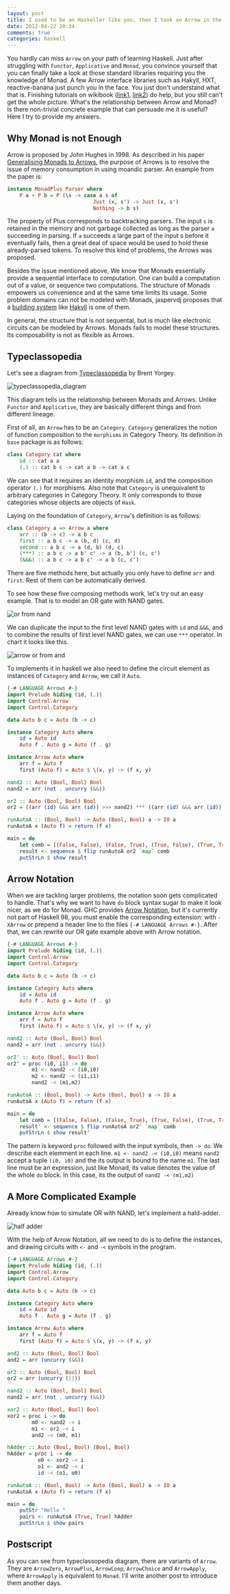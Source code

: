 ```yaml
---
layout: post
title: I used to be an Haskeller like you, then I took an Arrow in the knee
date: 2012-04-22 20:34
comments: true
categories: haskell 
---
```


You hardly can miss ``Arrow`` on your path of learning Haskell.
Just after struggling with ``Functor``, ``Applicative`` and ``Monad``,
you convince yourself that you can finally take a look at those standard libraries requiring you the knowledge of Monad.
A few Arrow interface libraries such as Hakyll, HXT, reactive-banana just punch you in the face.
You just don't understand what that is.
Finishing tutorials on wikibook ([link1](http://en.wikibooks.org/wiki/Haskell/Understanding_arrows), [link2](http://en.wikibooks.org/wiki/Haskell/Arrows)) do help, but you still can't get the whole picture.
What's the relationship between Arrow and Monad?
Is there non-trivial concrete example that can persuade me it is useful?
Here I try to provide my answers. 

## Why Monad is not Enough
Arrow is proposed by John Hughes in 1998. 
As described in his paper [Generalising Monads to Arrows](http://www.cse.chalmers.se/~rjmh/Papers/arrows.pdf),
the purpose of Arrows is to resolve the issue of memory consumption in using moandic parser.
An example from the paper is:

``` haskell
instance MonadPlus Parser where
    P a + P b = P (\s -> case a s of 
                            Just (x, s') -> Just (x, s')
                            Nothing -> b s)
```
The property of Plus corresponds to backtracking parsers.
The input ``s`` is retained in the memory and not garbage collected as long as the parser ``a`` succeeding in parsing.
If ``a`` succeeds a large part of the input s before it eventually fails, 
then a great deal of space would be used to hold these already-parsed tokens.
To resolve this kind of problems, the Arrows was proposed.

Besides the issue mentioned above,
We know that Monads essentially provide a sequential interface to computation.
One can build a computation out of a value, or sequence two computations.
The structure of Monads empowers us convenience and at the same time limits its usage.
Some problem domains can not be modeled with Monads,
jaspervdj proposes that a [building system](jaspervdj.be/posts/2012-01-14-monads-arrows-build-systems.html) like [Hakyll](jaspervdj.be/posts/2010-03-26-arrows-dependencies.html) is one of them. 

In general, the structure that is not sequental, but is much like electronic circuits can be modeled by Arrows.
Monads fails to model these structures. Its composability is not as flexible as Arrows.

## Typeclassopedia
Let's see a diagram from [Typeclassopedia](http://www.haskell.org/haskellwiki/Typeclassopedia) by Brent Yorgey.

![typeclassopedia_diagram](/images/2012/04/Typeclassopedia-diagram.png)

This diagram tells us the relationship between Monads and Arrows.
Unlike ``Functor`` and ``Applicative``, they are basically different things and from different lineage.

First of all, an ``Arrow`` has to be an ``Category``.
``Category`` generalizes the notion of function composition to the ``morphisms`` in Category Theory.
Its definition in ``base`` package is as follows:

``` haskell
class Category cat where
    id :: cat a a
    (.) :: cat b c -> cat a b -> cat a c
```

We can see that it requires an identity morphism ``id``, and the composition operator ``(.)`` for morphisms.
Also note that ``Category`` is unequivalent to arbitrary categories in Category Theory.
It only corresponds to those categories whose objects are objects of ``Hask``.

Laying on the foundation of ``Category``, ``Arrow``'s definition is as follows:

``` haskell
class Category a => Arrow a where
    arr :: (b -> c) -> a b c
    first :: a b c -> a (b, d) (c, d)
    second :: a b c -> a (d, b) (d, c)
    (***) :: a b c -> a b' c' -> a (b, b') (c, c')
    (&&&) :: a b c -> a b c' -> a b (c, c')
```

There are five methods here, but actually you only have to define ``arr`` and ``first``.
Rest of them can be automatically derived.

To see how these five composing methods work, let's try out an easy example.
That is to model an OR gate with NAND gates.

![or from nand](/images/2012/04/OR_from_NAND.png)

We can duplicate the input to the first level NAND gates with ``id`` and ``&&&``,
and to combine the results of first level NAND gates, we can use ``***`` operator.
In chart it looks like this.

![arrow or from and](/images/2012/04/arrow_or_from_nand.png)

To implements it in haskell we also need to define the circuit element as instances of ``Category`` and ``Arrow``,
we call it ``Auto``. 
``` haskell
{-# LANGUAGE Arrows #-}
import Prelude hiding (id, (.))
import Control.Arrow
import Control.Category

data Auto b c = Auto (b -> c)

instance Category Auto where
    id = Auto id
    Auto f . Auto g = Auto (f . g)

instance Arrow Auto where
    arr f = Auto f 
    first (Auto f) = Auto $ \(x, y) -> (f x, y)

nand2 :: Auto (Bool, Bool) Bool
nand2 = arr (not . uncurry (&&))

or2 :: Auto (Bool, Bool) Bool
or2 = ((arr (id) &&& arr (id)) >>> nand2) *** ((arr (id) &&& arr (id)) >>> nand2) >>> nand2

runAutoA :: (Bool, Bool) -> Auto (Bool, Bool) a -> IO a
runAutoA x (Auto f) = return (f x)

main = do 
    let comb = [(False, False), (False, True), (True, False), (True, True)]
    result <- sequence $ flip runAutoA or2 `map` comb 
    putStrLn $ show result
```


## Arrow Notation

When we are tackling larger problems, the notation soon gets complicated to handle.
That's why we want to have ``do`` block syntax sugar to make it look nicer, as we do for Monad. 
GHC provides [Arrow Notation](http://www.haskell.org/ghc/docs/7.4.1/html/users_guide/arrow-notation.html),
but it's currently not part of Haskell 98, you must enable the corresponding extension: with ``-XArrow`` or prepend a header line to the files ``{-# LANGUAGE Arrows #-}``.
After that, we can rewrite our OR gate example above with Arrow notation.

``` haskell
{-# LANGUAGE Arrows #-}
import Prelude hiding (id, (.))
import Control.Arrow
import Control.Category

data Auto b c = Auto (b -> c)

instance Category Auto where
    id = Auto id
    Auto f . Auto g = Auto (f . g)

instance Arrow Auto where
    arr f = Auto f 
    first (Auto f) = Auto $ \(x, y) -> (f x, y)

nand2 :: Auto (Bool, Bool) Bool
nand2 = arr (not . uncurry (&&))

or2' :: Auto (Bool, Bool) Bool
or2' = proc (i0, i1) -> do 
        m1 <- nand2 -< (i0,i0)
        m2 <- nand2 -< (i1,i1)
        nand2 -< (m1,m2)  

runAutoA :: (Bool, Bool) -> Auto (Bool, Bool) a -> IO a
runAutoA x (Auto f) = return (f x)

main = do 
    let comb = [(False, False), (False, True), (True, False), (True, True)]
    result' <- sequence $ flip runAutoA or2' `map` comb 
    putStrLn $ show result'
```

The pattern is keyword ``proc`` followed with the input symbols, then ``-> do``.
We describe each elemment in each line.
``m1 <- nand2 -< (i0,i0)`` means ``nand2`` accept a tuple ``(i0, i0)`` and the its output is bound to the name ``m1``.
The last line must be an expression, just like Monad, its value denotes the value of the whole ``do`` block.
In this case, its the output of ``nand2 -< (m1,m2)``

## A More Complicated Example
Already know how to simulate OR with NAND, let's implement a hald-adder.

![half adder](/images/2012/04/HalfAdder.png)

With the help of Arrow Notation, all we need to do is to define the instances,
and drawing circuits with ``<-`` and ``-<`` symbols in the program.

``` haskell
{-# LANGUAGE Arrows #-}
import Prelude hiding (id, (.))
import Control.Arrow
import Control.Category

data Auto b c = Auto (b -> c)

instance Category Auto where
    id = Auto id
    Auto f . Auto g = Auto (f . g)

instance Arrow Auto where
    arr f = Auto f 
    first (Auto f) = Auto $ \(x, y) -> (f x, y)

and2 :: Auto (Bool, Bool) Bool
and2 = arr (uncurry (&&))

or2 :: Auto (Bool, Bool) Bool
or2 = arr (uncurry (||))

nand2 :: Auto (Bool, Bool) Bool
nand2 = arr (not . uncurry (&&))

xor2 :: Auto (Bool, Bool) Bool
xor2 = proc i -> do
        m0 <- nand2 -< i
        m1 <- or2 -< i
        and2 -< (m0, m1)

hAdder :: Auto (Bool, Bool) (Bool, Bool)
hAdder = proc i -> do
          o0 <- xor2 -< i
          o1 <- and2 -< i
          id -< (o1, o0)

runAutoA :: (Bool, Bool) -> Auto (Bool, Bool) a -> IO a
runAutoA x (Auto f) = return (f x)

main = do 
    putStr "Hello "
    pairs <- runAutoA (True, True) hAdder 
    putStrLn $ show pairs
```

## Postscript

As you can see from typeclassopedia diagram, 
there are variants of ``Arrow``.
They are ``ArrowZero``, ``ArrowPlus``, ``ArrowLoop``, ``ArrowChoice`` and ``ArrowApply``,
where ``ArrowApply`` is equivalent to ``Monad``.
I'll write another post to introduce them another days.

